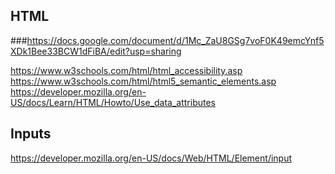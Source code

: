 ## HTML

###https://docs.google.com/document/d/1Mc_ZaU8GSg7voF0K49emcYnf5XDk1Bee33BCW1dFiBA/edit?usp=sharing

https://www.w3schools.com/html/html_accessibility.asp
https://www.w3schools.com/html/html5_semantic_elements.asp
https://developer.mozilla.org/en-US/docs/Learn/HTML/Howto/Use_data_attributes


## Inputs

https://developer.mozilla.org/en-US/docs/Web/HTML/Element/input
